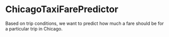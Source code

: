 # ChicagoTaxiFarePredictor
Based on trip conditions, we want to predict how much a fare should be for a particular trip in Chicago.
